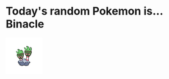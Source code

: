 # Today's random Pokemon is... Binacle

![Binacle shiny sprite](https://raw.githubusercontent.com/PokeAPI/sprites/master/sprites/pokemon/shiny/688.png)